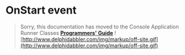 <a href='Hidden comment: 
$Rev$
$Date$
'></a>

# OnStart event #

> Sorry, this documentation has moved to the Console Application Runner Classes **[Programmers' Guide](http://wiki.delphidabbler.com/index.php/Docs/TPJCustomConsoleAppOnStart)** ![http://www.delphidabbler.com/img/markup/off-site.gif](http://www.delphidabbler.com/img/markup/off-site.gif)
